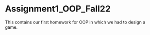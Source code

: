 # Assignment1_OOP_Fall22
This contains our first homework for OOP in which we had to design a game.
